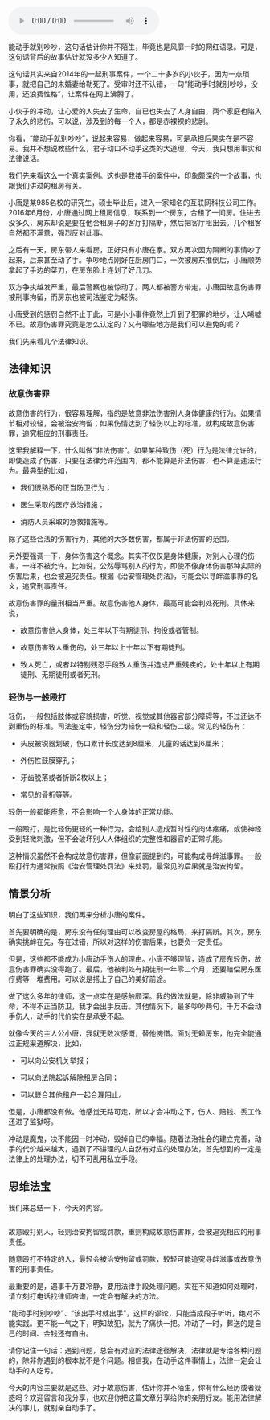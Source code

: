 <audio title="38 _ “能动手就别吵吵”，代价你真的知道吗？" src="https://static001.geekbang.org/resource/audio/be/54/be2fcba54c07b3f78b549c6405a0ad54.mp3" controls="controls"></audio> 
<p>能动手就别吵吵，这句话估计你并不陌生，毕竟也是风靡一时的网红语录。可是，这句话背后的故事估计就没多少人知道了。</p><p>这句话其实来自2014年的一起刑事案件，一个二十多岁的小伙子，因为一点琐事，就把自己的未婚妻给勒死了。受审时还不认错，一句“能动手时就别吵吵，没用，还浪费性格”，让案件在网上沸腾了。</p><p>小伙子的冲动，让心爱的人失去了生命，自已也失去了人身自由，两个家庭也陷入了永久的悲伤，可以说，涉及到的每一个人，都是赤裸裸的悲剧。</p><p>你看，“能动手就别吵吵”，说起来容易，做起来容易，可是承担后果实在是不容易。我并不想说教些什么，君子动口不动手这类的大道理，今天，我只想用事实和法律说话。</p><p>我们先来看这么一个真实案例。这也是我接手的案件中，印象颇深的一个故事，也跟我们讲过的租房有关。</p><p>小唐是某985名校的研究生，硕士毕业后，进入一家知名的互联网科技公司工作。2016年6月份，小唐通过网上租房信息，联系到一个房东，合租了一间房。住进去没多久，房东却说是要在他合租房子的客厅打隔断，然后把客厅租出去。几个租客自然都不满意，强烈反对此事。</p><p>之后有一天，房东带人来看房，正好只有小唐在家。双方再次因为隔断的事情吵了起来，后来甚至动了手。争吵地点刚好在厨房门口，一次被房东推倒后，小唐顺势拿起了手边的菜刀，在房东脸上连划了好几刀。</p><!-- [[[read_end]]] --><p>双方争执越发严重，最后警察也被惊动了。两人都被警方带走，小唐因故意伤害罪被刑事拘留，而房东也被司法鉴定为轻伤。</p><p>小唐受到的惩罚自然不止于此，可是小小事件竟然上升到了犯罪的地步，让人唏嘘不已。故意伤害罪究竟是怎么认定的？又有哪些地方是我们可以避免的呢？</p><p>我们先来看几个法律知识。</p><h2>法律知识</h2><h3>故意伤害罪</h3><p>故意伤害的行为，很容易理解，指的是故意非法伤害别人身体健康的行为。如果情节相对较轻，会被治安拘留；如果伤情达到了轻伤以上的标准，就构成故意伤害罪，追究相应的刑事责任。</p><p>这里我解释一下，什么叫做“非法伤害”。如果某种致伤（死）行为是法律允许的，即使造成了伤害，只要在法律允许范围内，都不能算是非法伤害，也不算是违法行为。最典型的比如，</p><ul>
<li>
<p>我们很熟悉的正当防卫行为；</p>
</li>
<li>
<p>医生采取的医疗救治措施；</p>
</li>
<li>
<p>消防人员采取的急救措施等。</p>
</li>
</ul><p>除了这些合法的伤害行为，其他的大多数伤害，都属于非法伤害的范围。</p><p>另外要强调一下，身体伤害这个概念。其实不仅仅是身体健康，对别人心理的伤害，一样不被允许。比如说，公然辱骂别人的行为，即使不像身体伤害那种实际的伤害后果，也会被追究责任。根据《治安管理处罚法》，可能会以寻衅滋事罪的名义，追究刑事责任。</p><p>故意伤害罪的量刑相当严重。故意伤害他人身体，最高可能会判处死刑。具体来说，</p><ul>
<li>
<p>故意伤害他人身体，处三年以下有期徒刑、拘役或者管制。</p>
</li>
<li>
<p>故意伤害致人重伤的，处三年以上十年以下有期徒刑。</p>
</li>
<li>
<p>致人死亡，或者以特别残忍手段致人重伤并造成严重残疾的，处十年以上有期徒刑、无期徒刑或者死刑。</p>
</li>
</ul><h3>轻伤与一般殴打</h3><p>轻伤，一般包括肢体或容貌损害，听觉、视觉或其他器官部分障碍等，不过还达不到重伤的标准。司法鉴定中，轻伤分为轻伤一级和轻伤二级。常见的轻伤有：</p><ul>
<li>
<p>头皮被锐器划破，伤口累计长度达到8厘米，儿童的话达到6厘米；</p>
</li>
<li>
<p>外伤性鼓膜穿孔；</p>
</li>
<li>
<p>牙齿脱落或者折断2枚以上；</p>
</li>
<li>
<p>常见的骨折等等。</p>
</li>
</ul><p>轻伤一般都能痊愈，不会影响一个人身体的正常功能。</p><p>一般殴打，是比轻伤更轻的一种行为，会给别人造成暂时性的肉体疼痛，或使神经受到轻微刺激，但不会破坏别人人体组织的完整性和器官的正常机能。</p><p>这种情况虽然不会构成故意伤害罪，但像前面提到的，可能构成寻衅滋事罪。一般殴打行为通常按照《治安管理处罚法》来处罚，最常见的后果就是治安拘留。</p><h2>情景分析</h2><p>明白了这些知识，我们再来分析小唐的案件。</p><p>首先要明确的是，房东没有任何理由可以改变房屋的格局，来打隔断。其次，房东确实挑衅在先，存在过错，所以对这样的伤害后果，也要负一定责任。</p><p>但是，这些都不能成为小唐动手伤人的理由。小唐不够理智，造成了房东轻伤，故意伤害罪确实没得跑了。最后，他被判处有期徒刑一年零二个月，还要赔偿房东医疗费等一堆费用。可以说是搭上了自己的美好前途。</p><p>做了这么多年的律师，这一点实在是感触颇深。我的做法就是，除非威胁到了生命，不得不正当防卫，我才会出手反击。其他情况下，最多吵吵两句，千万不会动手伤人，动手的代价实在是承受不起。</p><p>就像今天的主人公小唐，我就无数次感慨，替他惋惜。面对无赖房东，他完全能通过正规渠道解决，比如，</p><ul>
<li>
<p>可以向公安机关举报；</p>
</li>
<li>
<p>可以向法院起诉解除租房合同；</p>
</li>
<li>
<p>可以联合其他租户一起合理阻止。</p>
</li>
</ul><p>但是，小唐都没有做。他感觉无路可走，所以才会冲动之下，伤人、赔钱、丢工作还进了监狱呀。</p><p>冲动是魔鬼，决不能因一时冲动，毁掉自已的幸福。随着法治社会的建立完善，动手的代价越来越大，遇到了不讲理的人自然有对应的处理办法，首先想到的一定是法律上的处理办法，切不可乱用私立手段。</p><h2>思维法宝</h2><p>我们来总结一下，今天的内容。</p><p><img src="https://static001.geekbang.org/resource/image/51/c6/5137205d9d74e158df36a4c3fd5bf7c6.jpg" alt=""></p><p>故意殴打别人，轻则治安拘留或罚款，重则构成故意伤害罪，会被追究相应的刑事责任。</p><p>随意殴打不特定的人，最轻会被治安拘留或罚款，较轻可能追究寻衅滋事或故意伤害的刑事责任。</p><p>最重要的是，遇事千万要冷静，要用法律手段处理问题。实在不知道如何处理时，请立刻打电话找律师咨询，一定会有解决的方法。</p><p>“能动手时别吵吵”、“该出手时就出手”，这样的谬论，只能当成段子听听，绝对不能实践。更不能一气之下，明知故犯，就为了痛快一把。冲动了一时，葬送的是自己的时间、金钱还有自由。</p><p>请你记住一句话：遇到问题，总会有对应的法律途径解决，法律就是专治各种问题的，除非你遇到的根本就不是个问题。相信我，在动手这件事情上，法律一定会让动手的人吃亏。</p><p>今天的内容主要就是这些。对于故意伤害，估计你并不陌生，你有什么经历或者疑惑吗？欢迎留言和我分享，也欢迎你把这篇文章分享给你的亲朋好友。能用法律解决的事儿，就别亲自动手了。</p><p></p>